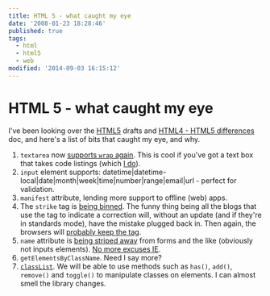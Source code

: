 ```yaml
---
title: HTML 5 - what caught my eye
date: '2008-01-23 18:28:46'
published: true
tags:
  - html
  - html5
  - web
modified: '2014-09-03 16:15:12'
---
```

# HTML 5 - what caught my eye

I've been looking over the [HTML5](http://www.w3.org/TR/html5/) drafts and [HTML4 - HTML5 differences](http://www.w3.org/TR/html5-diff/) doc, and here's a list of bits that caught my eye, and why.


<!--more-->

1. <code>textarea</code> now [supports <code>wrap</code> again](http://www.whatwg.org/specs/web-forms/current-work/#extensions1).  This is cool if you've got a text box that takes code listings (which [I do](http://todged.com)).
2. <code>input</code> element supports: datetime|datetime-local|date|month|week|time|number|range|email|url - perfect for validation.
3. <code>manifest</code> attribute, lending more support to offline (web) apps.
4. The <code>strike</code> tag is [being binned](http://www.w3.org/TR/html5-diff/#absent-elements).  The funny thing being all the blogs that use the tag to indicate a correction will, without an update (and if they're in standards mode), have the mistake plugged back in.  Then again, the browsers will [probably keep the tag](http://www.w3.org/TR/html5-diff/#backwards-compatible).
5. <code>name</code> attribute is [being striped away](http://www.w3.org/TR/html5-diff/#absent-attributes) from forms and the like (obviously not inputs elements).  [No more excuses IE](/2007/02/10/ie-7-breaks-getelementbyid/).
6. <code>getElementsByClassName</code>.  Need I say more?
7. [<code>classList</code>](http://www.w3.org/TR/html5-diff/#htmlelement-extensions).  We will be able to use methods such as <code>has()</code>, <code>add()</code>, <code>remove()</code> and <code>toggle()</code> to manipulate classes on elements.  I can almost smell the library changes.
